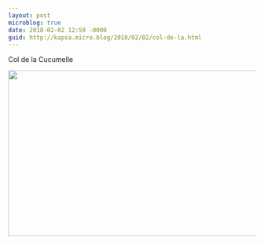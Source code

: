 ```yaml
---
layout: post
microblog: true
date: 2018-02-02 12:59 -0000
guid: http://kapsa.micro.blog/2018/02/02/col-de-la.html
---
```

Col de la Cucumelle

<img src="http://www.jeankapsa.com/uploads/2018/c8cbf8cdcc.jpg" width="600" height="338" />
